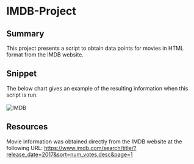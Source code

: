 # IMDB-Project

## Summary
This project presents a script to obtain data points for movies in HTML format from the IMDB website.

## Snippet
The below chart gives an example of the resulting information when this script is run.<br/>
<br/>
<img src="https://i.imgur.com/tgY0Ejh.png" title="IMDB">


## Resources
Movie information was obtained directly from the IMDB website at the following URL: https://www.imdb.com/search/title/?release_date=2017&sort=num_votes,desc&page=1

